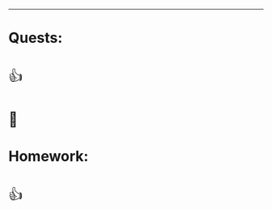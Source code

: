 
---
# Quests:
# <span style="font-weight: normal">👍</span>
# <span style="font-weight: normal">🏅️</span>

# Homework:
# <span style="font-weight: normal">👍</span>


